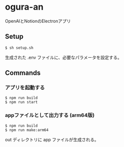 # ogura-an

OpenAIとNotionのElectronアプリ

## Setup

```
$ sh setup.sh
```

生成された .env ファイルに、必要なパラメータを設定する。

## Commands

### アプリを起動する

```
$ npm run build
$ npm run start
```

### appファイルとして出力する (arm64版)

```
$ npm run build
$ npm run make:arm64
```

out ディレクトリに app ファイルが生成される。